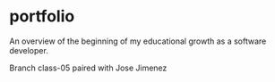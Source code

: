 # portfolio

An overview of the beginning of my educational growth as a software developer.

Branch class-05 paired with Jose Jimenez
